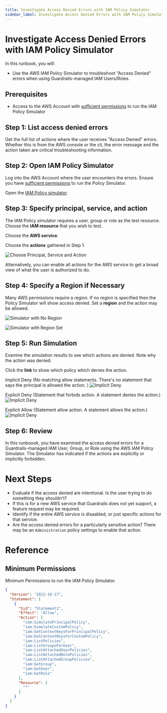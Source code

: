 ```yaml
---
title: Investigate Access Denied Errors with IAM Policy Simulator
sidebar_label: Investigate Access Denied Errors with IAM Policy Simulator
---
```


# Investigate Access Denied Errors with IAM Policy Simulator

In this runbook, you will:
- Use the AWS IAM Policy Simulator to troubleshoot "Access Denied" errors when using Guardrails-managed IAM Users/Roles.

## Prerequisites

- Access to the AWS Account with [sufficient permissions](#minimum-permissions) to run the IAM Policy Simulator

## Step 1:  List access denied errors

Get the full list of actions where the user receives "Access Denied" errors. Whether this is from the AWS console or the
cli, the error message and the action taken are critical troubleshooting information.

## Step 2: Open IAM Policy Simulator

Log into the AWS Account where the user encounters the errors. Ensure you have [sufficient permissions](#minimum-permissions) to run the Policy Simulator.

Open the [IAM Policy simulator](https://policysim.aws.amazon.com/home/index.jsp).

## Step 3: Specify principal, service, and action

The IAM Policy simulator requires a user, group or role as the test resource.   Choose the **IAM resource** that you wish to test.

Choose the **AWS service**.

Choose the **actions** gathered in Step 1. 

![Choose Principal, Service and Action](/images/docs/guardrails/runbooks/troubleshooting/investigate-access-denied-errors/aws_choose_resource_service_action.png)

Alternatively, you can enable all actions for the AWS service to get a broad view of what the user is authorized to do. 

## Step 4: Specify a Region if Necessary

Many AWS permissions require a region. If no region is specified then the Policy Simulator will show access denied. Set
a **region** and the action may be allowed.

![Simulator with No Region](/images/docs/guardrails/runbooks/troubleshooting/investigate-access-denied-errors/no-region-set.png)

![Simulator with Region Set](/images/docs/guardrails/runbooks/troubleshooting/investigate-access-denied-errors/region-set.png)

## Step 5: Run Simulation

Examine the simulation results to see which actions are denied.  Note why the action was denied. 

Click the **link** to show which policy which denies the action.

Implicit Deny (No matching allow statements. There's no statement that says the principal is allowed the action. )
![Implicit Deny](/images/docs/guardrails/runbooks/troubleshooting/investigate-access-denied-errors/aws_implicitly_denied.png)

Explicit Deny (Statement that forbids action. A statement denies the action.)
![Implicit Deny](/images/docs/guardrails/runbooks/troubleshooting/investigate-access-denied-errors/aws_explicitly_denied.png)

Explicit Allow (Statement allow action. A statement allows the action.)
![Implicit Deny](/images/docs/guardrails/runbooks/troubleshooting/investigate-access-denied-errors/aws_explicit_allowed.png)


## Step 6: Review

In this runboook, you have examined the access denied errors for a Guardrails-managed IAM User, Group, or Role using the AWS IAM Policy Simulator.  The Simulator has indicated if the actions are explicitly or implicitly forbidden.

# Next Steps
- Evaluate if the access denied are intentional.  Is the user trying to do something they shouldn't?
- If this is for a new AWS service that Guardrails does not yet support, a feature request may be required.
- Identify if the entire AWS service is disaabled, or just specific actions for that service. 
- Are the access denied errors for a particularly sensitive action? There may be an `Administration` policy settings to enable that action. 

# Reference
## Minimum Permissions
Minimum Permissions to run the IAM Policy Simulator.

```json
{
  "Version": "2012-10-17",
  "Statement": [
    {
      "Sid": "Statement1",
      "Effect": "Allow",
      "Action": [
        "iam:SimulatePrincipalPolicy",
        "iam:SimulateCustomPolicy",
        "iam:GetContextKeysForPrincipalPolicy",
        "iam:GetContextKeysForCustomPolicy",
        "iam:ListPolicies",
        "iam:ListGroupsForUser",
        "iam:ListAttachedUserPolicies",
        "iam:ListAttachedRolePolicies",
        "iam:ListAttachedGroupPolicies",
        "iam:GetGroup",
        "iam:GetUser",
        "iam:GetRole"
      ],
      "Resource": [
        "*"
      ]
    }
  ]
}
```